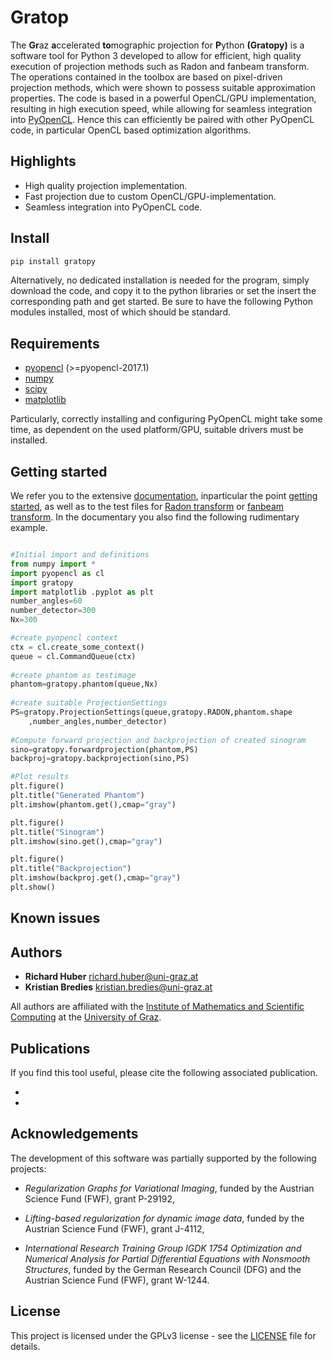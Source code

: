 # Gratop
The **Gr**az **a**ccelerated **to**mographic projection for **P**ython **(Gratopy)**  is a software tool for Python 3 developed to allow for efficient, high quality execution of projection methods
such as Radon and fanbeam transform.  The operations contained in the toolbox are based on pixel-driven projection methods, which were shown to possess suitable approximation properties.
The code is based in a powerful OpenCL/GPU implementation, resulting in high execution speed, while allowing for seamless integration into [PyOpenCL](https://documen.tician.de/pyopencl/index.html>). 
Hence this can efficiently be paired with other PyOpenCL code, in particular OpenCL based optimization algorithms.


## Highlights
* High quality projection implementation.
* Fast projection due to custom OpenCL/GPU-implementation.
* Seamless integration into PyOpenCL code.

## Install
```bash
pip install gratopy
```

Alternatively, no dedicated installation is needed for the program, simply download the code, and copy it to the python libraries or set the insert the corresponding path and get started. Be sure to have the following Python modules installed, most of which should be standard.
 
## Requirements


* [pyopencl](https://pypi.org/project/pyopencl/) (>=pyopencl-2017.1)
* [numpy](https://pypi.org/project/numpy/)
* [scipy](https://pypi.org/project/scipy/)
* [matplotlib](https://pypi.org/project/matplotlib/)

Particularly, correctly installing and configuring PyOpenCL might take some time, as dependent on the used platform/GPU, suitable drivers must be installed.


## Getting started
We refer you to the extensive [documentation](doc/build/html/index.html), inparticular the point [getting started](doc/build/html/getting_started.html), as well as to the test files for [Radon transform](tests/test_radon.py) or [fanbeam transform](tests/test_fanbeam.py). In the documentary you also find the following rudimentary example.

```python

#Initial import and definitions
from numpy import *
import pyopencl as cl
import gratopy
import matplotlib .pyplot as plt
number_angles=60
number_detector=300
Nx=300

#create pyopencl context
ctx = cl.create_some_context()
queue = cl.CommandQueue(ctx)
    
#create phantom as testimage
phantom=gratopy.phantom(queue,Nx)
    
#create suitable ProjectionSettings
PS=gratopy.ProjectionSettings(queue,gratopy.RADON,phantom.shape
    ,number_angles,number_detector)
	    
#Compute forward projection and backprojection of created sinogram	
sino=gratopy.forwardprojection(phantom,PS)
backproj=gratopy.backprojection(sino,PS)

#Plot results
plt.figure()
plt.title("Generated Phantom")
plt.imshow(phantom.get(),cmap="gray")

plt.figure()
plt.title("Sinogram")
plt.imshow(sino.get(),cmap="gray")

plt.figure()
plt.title("Backprojection")
plt.imshow(backproj.get(),cmap="gray")
plt.show()

```







## Known issues


## Authors

* **Richard Huber** richard.huber@uni-graz.at
* **Kristian Bredies** kristian.bredies@uni-graz.at

All authors are affiliated with the [Institute of Mathematics and Scientific Computing](https://mathematik.uni-graz.at/en) at the [University of Graz](https://www.uni-graz.at/en).

## Publications
If you find this tool useful, please cite the following associated publication.

*
*

## Acknowledgements

The development of this software was partially supported by the following projects:

* *Regularization Graphs for Variational Imaging*, funded by the Austrian Science Fund (FWF), grant P-29192,

* *Lifting-based regularization for dynamic image data*, funded by the Austrian Science Fund (FWF), grant J-4112,

* *International Research Training Group IGDK 1754 Optimization and Numerical Analysis for Partial Differential Equations with Nonsmooth
Structures*, funded by the German Research Council (DFG) and the Austrian Science Fund (FWF), grant W-1244.

## License

This project is licensed under the GPLv3 license - see the [LICENSE](LICENSE) file for details.
